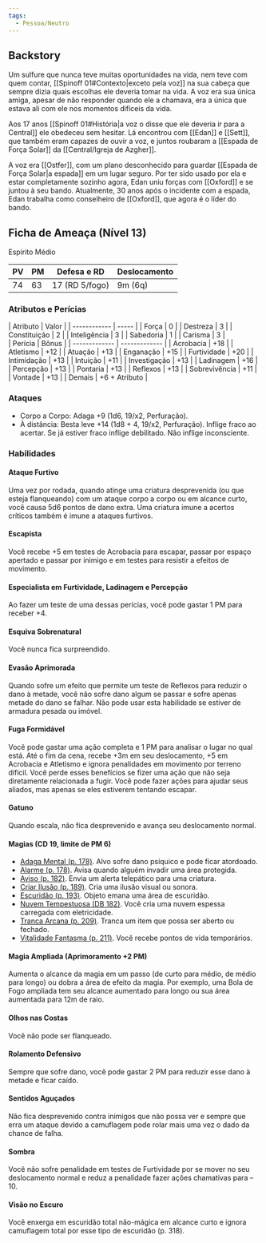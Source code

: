 ```yaml
---
tags:
  - Pessoa/Neutro
---
```

## Backstory
Um sulfure que nunca teve muitas oportunidades na vida, nem teve com quem contar, [[Spinoff 01#Contexto|exceto pela voz]] na sua cabeça que sempre dizia quais escolhas ele deveria tomar na vida. A voz era sua única amiga, apesar de não responder quando ele a chamava, era a única que estava ali com ele nos momentos difíceis da vida.

Aos 17 anos [[Spinoff 01#História|a voz o disse que ele deveria ir para a Central]] ele obedeceu sem hesitar. Lá encontrou com [[Edan]] e [[Sett]], que também eram capazes de ouvir a voz, e juntos roubaram a [[Espada de Força Solar]] da [[Central/Igreja de Azgher]].

A voz era [[Ostfer]], com um plano desconhecido para guardar [[Espada de Força Solar|a espada]] em um lugar seguro. Por ter sido usado por ela e estar completamente sozinho agora, Edan uniu forças com [[Oxford]] e se juntou à seu bando. Atualmente, 30 anos após o incidente com a espada, Edan trabalha como conselheiro de [[Oxford]], que agora é o líder do bando.

## Ficha de Ameaça (Nível 13)
Espírito Médio

| PV  | PM  | Defesa e RD    | Deslocamento |
| --- | --- | -------------- | ------------ |
| 74  | 63  | 17 (RD 5/fogo) | 9m (6q)      |

### Atributos e Perícias

<div two-columns markdown>
<div markdown>
| Atributo     | Valor |
| ------------ | ----- |
| Força        | 0     |
| Destreza     | 3     |
| Constituição | 2     |
| Inteligência | 3     |
| Sabedoria    | 1     |
| Carisma      | 3     |
</div>
<div markdown>
| Perícia       | Bônus         |
| ------------- | ------------- |
| Acrobacia     | +18           |
| Atletismo     | +12           |
| Atuação       | +13           |
| Enganação     | +15           |
| Furtividade   | +20           |
| Intimidação   | +13           |
| Intuição      | +11           |
| Investigação  | +13           |
| Ladinagem     | +16           |
| Percepção     | +13           |
| Pontaria      | +13           |
| Reflexos      | +13           |
| Sobrevivência | +11           |
| Vontade       | +13           |
| Demais        | +6 + Atributo |
</div>
</div>

### Ataques
- Corpo a Corpo: Adaga +9 (1d6, 19/x2, Perfuração).
- À distância: Besta leve +14 (1d8 + 4, 19/x2, Perfuração). Inflige fraco ao acertar. Se já estiver fraco inflige debilitado. Não inflige inconsciente.

### Habilidades
#### Ataque Furtivo
Uma vez por rodada, quando atinge uma criatura desprevenida (ou que esteja flanqueando) com um ataque corpo a corpo ou em alcance curto, você causa 5d6 pontos de dano extra. Uma criatura imune a acertos críticos também é imune a ataques furtivos.

#### Escapista
Você recebe +5 em testes de Acrobacia para escapar, passar por espaço apertado e passar por inimigo e em testes para resistir a efeitos de movimento.

#### Especialista em Furtividade, Ladinagem e Percepção
Ao fazer um teste de uma dessas perícias, você pode gastar 1 PM para receber +4.

#### Esquiva Sobrenatural
Você nunca fica surpreendido.

#### Evasão Aprimorada
Quando sofre um efeito que permite um teste de Reflexos para reduzir o dano à metade, você não sofre dano algum se passar e sofre apenas metade do dano se falhar. Não pode usar esta habilidade se estiver de armadura pesada ou imóvel.

#### Fuga Formidável
Você pode gastar uma ação completa e 1 PM para analisar o lugar no qual está. Até o fim da cena, recebe +3m em seu deslocamento, +5 em Acrobacia e Atletismo e ignora penalidades em movimento por terreno difícil. Você perde esses benefícios se fizer uma ação que não seja diretamente relacionada a fugir. Você pode fazer ações para ajudar seus aliados, mas apenas se eles estiverem tentando escapar.

#### Gatuno
Quando escala, não fica desprevenido e avança seu deslocamento normal.

#### Magias (CD 19, limite de PM 6)
- [Adaga Mental (p. 178)](https://eduardomarques.pythonanywhere.com/5/). Alvo sofre dano psíquico e pode ficar atordoado.
- [Alarme (p. 178)](https://eduardomarques.pythonanywhere.com/6/). Avisa quando alguém invadir uma área protegida.
- [Aviso (p. 182)](https://eduardomarques.pythonanywhere.com/26/). Envia um alerta telepático para uma criatura.
- [Criar Ilusão (p. 189)](https://eduardomarques.pythonanywhere.com/63/). Cria uma ilusão visual ou sonora.
- [Escuridão (p. 193)](https://eduardomarques.pythonanywhere.com/85/). Objeto emana uma área de escuridão.
- [Nuvem Tempestuosa (DB 182)](https://eduardomarques.pythonanywhere.com/227/). Você cria uma nuvem espessa carregada com eletricidade.
- [Tranca Arcana (p. 209)](https://eduardomarques.pythonanywhere.com/186/). Tranca um item que possa ser aberto ou fechado.
- [Vitalidade Fantasma (p. 211)](https://eduardomarques.pythonanywhere.com/197/). Você recebe pontos de vida temporários.

#### Magia Ampliada (Aprimoramento +2 PM)
Aumenta o alcance da magia em um passo (de curto para médio, de médio para longo) ou dobra
a área de efeito da magia. Por exemplo, uma Bola de Fogo ampliada tem seu alcance aumentado para longo ou sua área aumentada para 12m de raio.

#### Olhos nas Costas
Você não pode ser flanqueado.

#### Rolamento Defensivo
Sempre que sofre dano, você pode gastar 2 PM para reduzir esse dano à metade e ficar caído.

#### Sentidos Aguçados
Não fica desprevenido contra inimigos que não possa ver e sempre que erra um ataque devido a camuflagem pode rolar mais uma vez o dado da chance de falha.

#### Sombra
Você não sofre penalidade em testes de Furtividade por se mover no seu deslocamento normal e reduz a penalidade fazer ações chamativas para –10.

#### Visão no Escuro
Você enxerga em escuridão total não-mágica em alcance curto e ignora camuflagem total por esse tipo de escuridão (p. 318).
